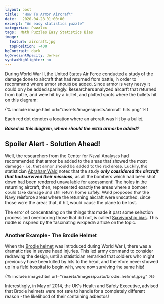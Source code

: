 ```yaml
---
layout: post
title:  "How To Armor Aircraft"
date:   2020-04-28 01:00:00
excerpt: "An easy statistics puzzle"
categories: Puzzles
tags:  Math Puzzles Easy Statistics Bias
image:
  feature: aircraft.jpg
  topPosition: -400
bgContrast: dark
bgGradientOpacity: darker
syntaxHighlighter: no
---
```

During World War II, the United States Air Force conducted a study of the damage done to aircraft that had returned from battle, in order to recommend where armor should be added. Since armor is very heavy it could only be added sparingly. Researchers analyzed aircarft that returned from battle, and were hit by a bullet, and plotted spots where the bullets hit on this diagram:

{% include image.html url="/assets/images/posts/aircraft_hits.png" %}

Each red dot denotes a location where an aircraft was hit by a bullet.

***Based on this diagram, where should the extra armor be added?***

## Spoiler Alert - Solution Ahead!
Well, the researchers from the Center for Naval Analyses had recommended that armor be added to the areas that showed the most damage - i.e. that armor should be added to the red areas. Luckily, the statistician [Abraham Wald](https://en.wikipedia.org/wiki/Abraham_Wald) noted that the study ***only considered the aircraft that had survived their missions***, as all the bombers which had been shot down had been rendered unavailable for assessment! The holes in the returning aircraft, then, represented exactly the areas where a bomber could take damage and still return home safely. Wald proposed that the Navy reinforce areas where the returning aircraft were unscathed, since those were the areas that, if hit, would cause the plane to be lost.

The error of concentrating on the things that made it past some selection process and overlooking those that did not, is called [Survivorship bias](https://en.wikipedia.org/wiki/Survivorship_bias#In_the_military). This riddle is inspired by the fascinating wikipedia article on the topic.

### Another Example - The Brodie Helmet

When the [Brodie helmet](https://en.wikipedia.org/wiki/Brodie_helmet) was introduced during World War I, there was a dramatic rise in severe head injuries. This led army command to consider redrawing the design, until a statistician remarked that soldiers who might previously have been killed by hits to the head, and therefore never showed up in a field hospital to begin with, were now surviving the same hits!

{% include image.html url="/assets/images/posts/brodie_helmet.jpeg" %}

Interestingly, in May of 2014, the UK's Health and Safety Executive, advised that Brodie helmets were not safe to handle for a completely different reason - the likelihood of their containing asbestos!
